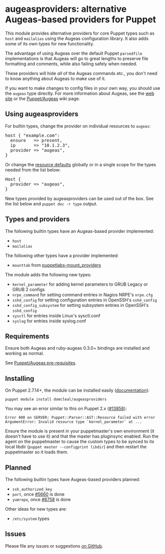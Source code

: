 # augeasproviders: alternative Augeas-based providers for Puppet

This module provides alternative providers for core Puppet types such as
`host` and `mailalias` using the Augeas configuration library.  It also adds
some of its own types for new functionality.

The advantage of using Augeas over the default Puppet `parsedfile`
implementations is that Augeas will go to great lengths to preserve file
formatting and comments, while also failing safely when needed.

These providers will hide *all* of the Augeas commands etc., you don't need to
know anything about Augeas to make use of it.

If you want to make changes to config files in your own way, you should use
the `augeas` type directly.  For more information about Augeas, see the
[web site](http://augeas.net) or the
[Puppet/Augeas](http://projects.puppetlabs.com/projects/puppet/wiki/Puppet_Augeas)
wiki page.

## Using augeasproviders

For builtin types, change the provider on individual resources to `augeas`:

<pre>
host { "example.com":
  ensure   => present,
  ip       => "10.1.2.3",
  provider => "augeas",
}
</pre>

Or change the [resource
defaults](http://docs.puppetlabs.com/puppet/2.7/reference/lang_defaults.html)
globally or in a single scope for the types needed from the list below:

<pre>
Host {
  provider => "augeas",
}
</pre>

New types provided by augeasproviders can be used out of the box.  See the list
below and `puppet doc -r type` output.

## Types and providers

The following builtin types have an Augeas-based provider implemented:

  * `host`
  * `mailalias`

The following other types have a provider implemented:

  * `mounttab` from [puppetlabs-mount_providers](http://forge.puppetlabs.com/puppetlabs/mount_providers)

The module adds the following new types:

  * `kernel_parameter` for adding kernel parameters to GRUB Legacy or GRUB 2 configs
  * `nrpe_command` for setting command entries in Nagios NRPE's `nrpe.cfg`
  * `sshd_config` for setting configuration entries in OpenSSH's `sshd_config`
  * `sshd_config_subsystem` for setting subsystem entries in OpenSSH's `sshd_config`
  * `sysctl` for entries inside Linux's sysctl.conf
  * `syslog` for entries inside syslog.conf

## Requirements

Ensure both Augeas and ruby-augeas 0.3.0+ bindings are installed and working as
normal.

See [Puppet/Augeas pre-requisites](http://projects.puppetlabs.com/projects/puppet/wiki/Puppet_Augeas#Pre-requisites).

## Installing

On Puppet 2.7.14+, the module can be installed easily ([documentation](http://docs.puppetlabs.com/puppet/2.7/reference/modules_installing.html)):

    puppet module install domcleal/augeasproviders

You may see an error similar to this on Puppet 2.x ([#13858](http://projects.puppetlabs.com/issues/13858)):

    Error 400 on SERVER: Puppet::Parser::AST::Resource failed with error ArgumentError: Invalid resource type `kernel_parameter` at ...

Ensure the module is present in your puppetmaster's own environment (it doesn't
have to use it) and that the master has pluginsync enabled.  Run the agent on
the puppetmaster to cause the custom types to be synced to its local libdir
(`puppet master --configprint libdir`) and then restart the puppetmaster so it
loads them.

## Planned

The following builtin types have Augeas-based providers planned:

  * `ssh_authorized_key`
  * `port`, once [#5660](http://projects.puppetlabs.com/issues/5660) is done
  * `yumrepo`, once [#8758](http://projects.puppetlabs.com/issues/8758) is done

Other ideas for new types are:

  * `/etc/system` types

## Issues

Please file any issues or suggestions [on GitHub](https://github.com/domcleal/augeasproviders/issues).
